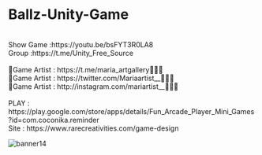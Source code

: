 # Ballz-Unity-Game
<br />
Show Game :https://youtu.be/bsFYT3R0LA8<br />
Group :https://t.me/Unity_Free_Source<br /><br />
🎨Game Artist : https://t.me/maria_artgallery👱🏻‍♀️<br />
🎨Game Artist : https://twitter.com/Mariaartist__👱🏻‍♀️<br />
🎨Game Artist : http://instagram.com/mariartist__👱🏻‍♀️<br /><br />
PLAY : https://play.google.com/store/apps/details/Fun_Arcade_Player_Mini_Games?id=com.coconika.reminder<br />
Site : https://www.rarecreativities.com/game-design <br />


![banner14](https://user-images.githubusercontent.com/83016119/210221037-418a887b-426b-48cd-bd83-c4f4ab4d9c4c.png)
